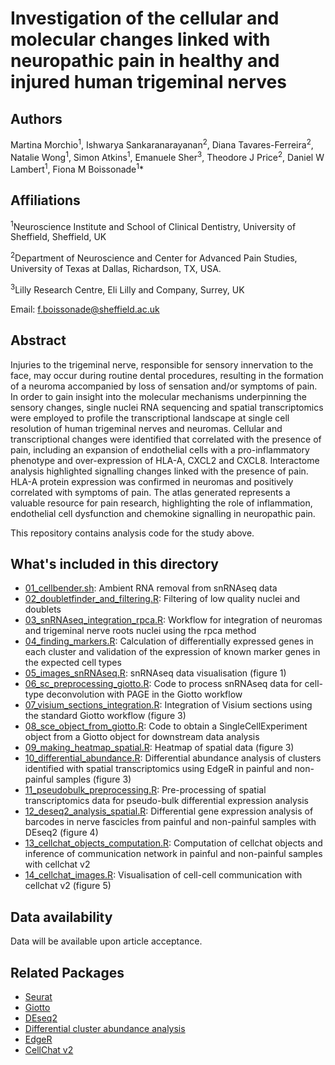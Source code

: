 # Investigation of the cellular and molecular changes linked with neuropathic pain in healthy and injured human trigeminal nerves

## Authors
Martina Morchio<sup>1</sup>, Ishwarya Sankaranarayanan<sup>2</sup>, Diana Tavares-Ferreira<sup>2</sup>, Natalie Wong<sup>1</sup>, Simon Atkins<sup>1</sup>, Emanuele Sher<sup>3</sup>, Theodore J Price<sup>2</sup>, Daniel W Lambert<sup>1</sup>, Fiona M Boissonade<sup>1</sup>*


## Affiliations
<sup>1</sup>Neuroscience Institute and School of Clinical Dentistry, University of Sheffield, Sheffield, UK

<sup>2</sup>Department of Neuroscience and Center for Advanced Pain Studies, University of Texas at Dallas, Richardson, TX, USA.

<sup>3</sup>Lilly Research Centre, Eli Lilly and Company, Surrey, UK

Email: f.boissonade@sheffield.ac.uk



## Abstract
Injuries to the trigeminal nerve, responsible for sensory innervation to the face, may occur during routine dental procedures, resulting in the formation of a neuroma accompanied by loss of sensation and/or symptoms of pain. In order to gain insight into the molecular mechanisms underpinning the sensory changes, single nuclei RNA sequencing and spatial transcriptomics were employed to profile the transcriptional landscape at single cell resolution of human trigeminal nerves and neuromas. Cellular and transcriptional changes were identified that correlated with the presence of pain, including an expansion of endothelial cells with a pro-inflammatory phenotype and over-expression of HLA-A, CXCL2 and CXCL8. Interactome analysis highlighted signalling changes linked with the presence of pain. HLA-A protein expression was confirmed in neuromas and positively correlated with symptoms of pain. The atlas generated represents a valuable resource for pain research, highlighting the role of inflammation, endothelial cell dysfunction and chemokine signalling in neuropathic pain.

This repository contains analysis code for the study above.

## What's included in this directory
- [01_cellbender.sh](https://github.com/martina-boop/pain_human_neuromas/blob/main/scripts/01_cellbender.sh): Ambient RNA removal from snRNAseq data
- [02_doubletfinder_and_filtering.R](https://github.com/martina-boop/pain_human_neuromas/blob/main/scripts/02_doubletfinder_and_filtering.R): Filtering of low quality nuclei and doublets
- [03_snRNAseq_integration_rpca.R](https://github.com/martina-boop/pain_human_neuromas/blob/main/scripts/03_snRNAseq_integration_rpca.R): Workflow for integration of neuromas and trigeminal nerve roots nuclei using the rpca method
- [04_finding_markers.R](https://github.com/martina-boop/pain_human_neuromas/blob/main/scripts/04_finding_markers.R): Calculation of differentially expressed genes in each cluster and validation of the expression of known marker genes in the expected cell types
- [05_images_snRNAseq.R](https://github.com/martina-boop/pain_human_neuromas/blob/main/scripts/05_images_snRNAseq.R): snRNAseq data visualisation (figure 1)
- [06_sc_preprocessing_giotto.R](https://github.com/martina-boop/pain_human_neuromas/blob/main/scripts/06_sc_preprocessing_giotto.R): Code to process snRNAseq data for cell-type deconvolution with PAGE in the Giotto workflow
- [07_visium_sections_integration.R](https://github.com/martina-boop/pain_human_neuromas/blob/main/scripts/07_visium_sections_integration.R): Integration of Visium sections using the standard Giotto workflow (figure 3)
- [08_sce_object_from_giotto.R](https://github.com/martina-boop/pain_human_neuromas/blob/main/scripts/08_sce_object_from_giotto.R): Code to obtain a SingleCellExperiment object from a Giotto object for downstream data analysis
- [09_making_heatmap_spatial.R](https://github.com/martina-boop/pain_human_neuromas/blob/main/scripts/09_making_heatmap_spatial.R): Heatmap of spatial data (figure 3)
- [10_differential_abundance.R](https://github.com/martina-boop/pain_human_neuromas/blob/main/scripts/10_differential_abundance.R): Differential abundance analysis of clusters identified with spatial transcriptomics using EdgeR in painful and non-painful samples (figure 3)
- [11_pseudobulk_preprocessing.R](https://github.com/martina-boop/pain_human_neuromas/blob/main/scripts/11_pseudobulk_preprocessing.R): Pre-processing of spatial transcriptomics data for pseudo-bulk differential expression analysis
- [12_deseq2_analysis_spatial.R](https://github.com/martina-boop/pain_human_neuromas/blob/main/scripts/12_deseq2_analysis_spatial.R): Differential gene expression analysis of barcodes in nerve fascicles from painful and non-painful samples with DEseq2 (figure 4)
- [13_cellchat_objects_computation.R](https://github.com/martina-boop/pain_human_neuromas/blob/main/scripts/13_cellchat_objects_computation.R): Computation of cellchat objects and inference of communication network in painful and non-painful samples with cellchat v2
- [14_cellchat_images.R](https://github.com/martina-boop/pain_human_neuromas/blob/main/scripts/14_cellchat_images.R): Visualisation of cell-cell communication with cellchat v2 (figure 5)

## Data availability
Data will be available upon article acceptance.

## Related Packages
- [Seurat](https://satijalab.org/seurat/)
- [Giotto](https://github.com/drieslab/Giotto)
- [DEseq2](https://github.com/thelovelab/DESeq2)
- [Differential cluster abundance analysis](https://bioconductor.org/books/3.13/OSCA.multisample/differential-abundance.html)
- [EdgeR](https://bioconductor.org/packages/release/bioc/html/edgeR.html)
- [CellChat v2](https://github.com/jinworks/CellChat)

